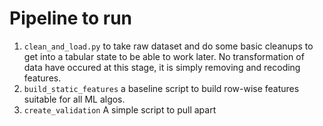# Pipeline to run

1. `clean_and_load.py` to take raw dataset and do some basic cleanups to get into a tabular state to be able to work 
later.  No transformation of data have occured at this stage, it is simply removing and recoding features.
2. `build_static_features` a baseline script to build row-wise features suitable for all ML algos.
3. `create_validation` A simple script to pull apart 